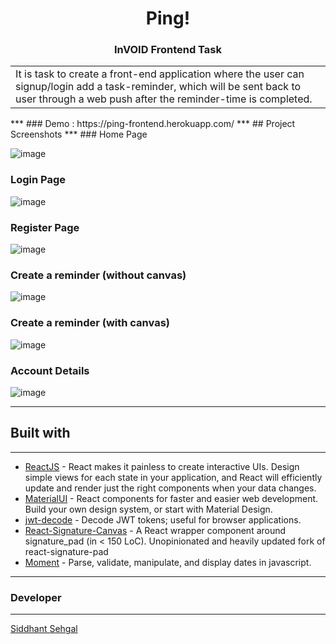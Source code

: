 <h1 align="center"> Ping! </h1>
<h3 align="center"><b> InVOID Frontend Task </b></h3> 
<p align="center">
</p>

<table>
	<tr>
		<td>
			It is task to create a front-end application where the user can signup/login add a task-reminder, which will be sent back to user through a web push after the reminder-time is completed.
		</td>
	</tr>
</table>
***
### Demo : https://ping-frontend.herokuapp.com/
***
## Project Screenshots
***
### Home Page

![image](https://user-images.githubusercontent.com/35633575/81965161-4a2b3480-9635-11ea-9027-12287ee7e2dc.png)

### Login Page

![image](https://user-images.githubusercontent.com/35633575/81962498-6f1da880-9631-11ea-90c9-f8d691e6bd78.png)

### Register Page

![image](https://user-images.githubusercontent.com/35633575/81962498-6f1da880-9631-11ea-90c9-f8d691e6bd78.png)

### Create a reminder (without canvas)

![image](https://user-images.githubusercontent.com/35633575/81964707-9c1f8a80-9634-11ea-8913-2d147ff40600.png)

### Create a reminder (with canvas)

![image](https://user-images.githubusercontent.com/35633575/81964848-cffab000-9634-11ea-8355-9ea28f5bb7ca.png)

### Account Details

![image](https://user-images.githubusercontent.com/35633575/81965281-734bc500-9635-11ea-8eab-f0c05ac30229.png)

***
## Built with
***
- [ReactJS](https://reactjs.org/) - React makes it painless to create interactive UIs. Design simple views for each state in your application, and React will efficiently update and render just the right components when your data changes.
- [MaterialUI](https://github.com/mui-org/material-ui) - React components for faster and easier web development. Build your own design system, or start with Material Design.
- [jwt-decode](https://github.com/auth0/jwt-decode) - Decode JWT tokens; useful for browser applications.
- [React-Signature-Canvas](https://github.com/agilgur5/react-signature-canvas) - A React wrapper component around signature_pad (in < 150 LoC). Unopinionated and heavily updated fork of react-signature-pad
- [Moment](https://github.com/moment/momento) - Parse, validate, manipulate, and display dates in javascript.
***
### Developer
***
[Siddhant Sehgal](https://github.com/coderrsid)
